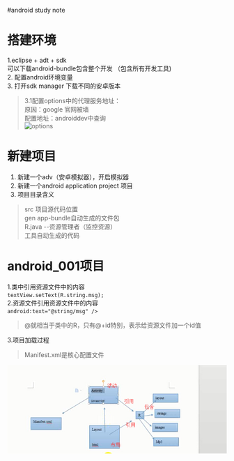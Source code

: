 #android study note  

搭建环境
==
1.eclipse + adt + sdk   
		可以下载android-bundle包含整个开发 （包含所有开发工具)  
2. 配置android环境变量    
3. 打开sdk manager 下载不同的安卓版本     

> 3.1配置options中的代理服务地址：  
> 原因：google 官网被墙  
配置地址：androiddev中查询  
![options](http://i.imgur.com/Y6JkULY.png)    

新建项目  
==
1. 新建一个adv（安卓模拟器），开启模拟器  
2. 新建一个android application project 项目  
3. 项目目录含义

> src 项目源代码位置  
gen app-bundle自动生成的文件包  
R.java --资源管理者（监控资源）  
工具自动生成的代码  
			
android_001项目
==
1.类中引用资源文件中的内容  
`textView.setText(R.string.msg);`  
2.资源文件引用资源文件中的内容       
`android:text="@string/msg" />`	           		
> @就相当于类中的R，只有@+id特别，表示给资源文件加一个id值  

3.项目加载过程   
> Manifest.xml是核心配置文件    
  
![android调用过程](https://github.com/tonghuajianghan/android/blob/master/img/android_guocheng1.jpg)

